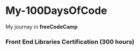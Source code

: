 # My-100DaysOfCode
My journay in **freeCodeCamp**
### Front End Libraries Certification (300 hours)
